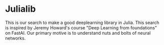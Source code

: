 # Julialib

This is our search to make a good deeplearning library in Julia. This search is inspired by Jeremy Howard's course "Deep Learning from foundations" on FastAI. Our primary motive is to understand nuts and bolts of neural networks. 
